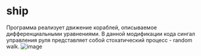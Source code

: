 # ship
Программа реализует движение кораблей, описываемое дифференциальными уравнениями.
В данной модификации кода сингал управления руля представляет собой стохатический процесс - random walk.
![image](https://user-images.githubusercontent.com/106558118/171058706-55eba98f-da35-4551-88c5-5b65b15e632b.png)
